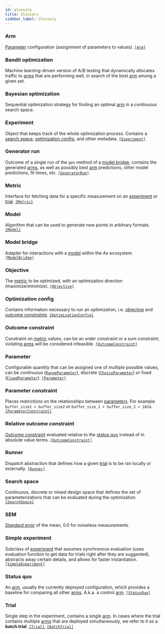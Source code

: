 ```yaml
---
id: glossary
title: Glossary
sidebar_label: Glossary
---
```

### Arm
[Parameter](glossary.md#parameter) configuration (assignment of parameters to values). [```[Arm]```](/api/core.html#module-ax.core.arm)
### Bandit optimization
Machine learning-driven version of A/B testing that dynamically allocates traffic to [arms](glossary.md#arm) that are performing well, in search of the best [arm](glossary.md#arm) among a given set.
### Bayesian optimization
Sequential optimization strategy for finding an optimal [arm](glossary.md#arm) in a continuous search space.
### Experiment
Object that keeps track of the whole optimization process. Contains a [search space](glossary.md#search-space), [optimization config](glossary.md#optimization-config), and other metadata. [```[Experiment]```](/api/core.html#module-ax.core.experiment)
### Generator run
Outcome of a single run of the `gen` method of a [model bridge](glossary.md#model-bridge), contains the generated [arms](glossary.md#arm), as well as possibly best [arm](glossary.md#arm) predictions, other model predictions, fit times, etc. [```[GeneratorRun]```](/api/core.html#module-ax.core.generator_run)
### Metric
Interface for fetching data for a specific measurement on an [experiment](glossary.md#experiment) or [trial](glossary.md#trial). [```[Metric]```](/api/core.html#module-ax.core.metric)
### Model
Algorithm that can be used to generate new points in arbitrary formats. [```[Model]```](/api/models.html)
### Model bridge
Adapter for interactions with a [model](glossary.md#model) within the Ax ecosystem. [```[ModelBridge]```](/api/modelbridge.html)
### Objective
The [metric](glossary.md#metric) to be optimized, with an optimization direction (maximize/minimize). [```[Objective]```](/api/core.html#module-ax.core.objective)
### Optimization config
Contains information necessary to run an optimization, i.e. [objective](glossary.md#objective) and [outcome constraints](glossary#outcome-constraints). [```[OptimizationConfig]```](/api/core.html#module-ax.core.optimization_config)
### Outcome constraint
Constraint on [metric](glossary.md#metric) values, can be an order constraint or a sum constraint; violating [arms](glossary.md#arm) will be considered infeasible. [```[OutcomeConstraint]```](/api/core.html#module-ax.core.outcome_constraint)
### Parameter
Configurable quantity that can be assigned one of multiple possible values, can be continuous ([`RangeParameter`](../api/core.html#ax.core.parameter.RangeParameter)), discrete ([`ChoiceParameter`](../api/core.html#ax.core.parameter.ChoiceParameter)) or fixed ([`FixedParameter`](../api/core.html#ax.core.parameter.FixedParameter)). [```[Parameter]```](/api/core.html#module-ax.core.parameter)
### Parameter constraint
Places restrictions on the relationships between [parameters](glossary.md#parameter).  For example `buffer_size1 < buffer_size2` or `buffer_size_1 + buffer_size_2 < 1024`. [```[ParameterConstraint]```](/api/core.html#module-ax.core.parameter_constraint)
### Relative outcome constraint
[Outcome constraint](glossary.md#outcome-constraint) evaluated relative to the [status quo](glossary.md#status-quo) instead of in absolute value terms. [```[OutcomeConstraint]```](/api/core.html#module-ax.core.outcome_constraint)
### Runner
Dispatch abstraction that defines how a given [trial](glossary.md#trial) is to be ran locally or externally. [````[Runner]````](/api/core.html#module-ax.core.runner)
### Search space
Continuous, discrete or mixed design space that defines the set of parameterizations that can be evaluated during the optimization. [```[SearchSpace]```](/api/core.html#module-ax.core.search_space)
### SEM
[Standard error](https://en.wikipedia.org/wiki/Standard_error) of the mean, 0.0 for noiseless measurements.
### Simple experiment
Subclass of [experiment](glossary.md#experiment) that assumes synchronous evaluation (uses evaluation function to get data for trials right after they are suggested), abstracts away certain details, and allows for faster instantiation. [```[SimpleExperiment]```](/api/core.html#module-ax.core.simple_experiment)
### Status quo
An [arm](glossary.md#arm), usually the currently deployed configuration, which provides a baseline for comparing all other [arms](glossary.md#arm). A.k.a. a control [arm](glossary.md#arm). [```[StatusQuo]```](/api/core.html#ax.core.experiment.Experiment.status_quo)
### Trial
Single step in the experiment, contains a single [arm](glossary.md#arm). In cases where the trial contains multiple [arms](glossary.md#arm) that are deployed simultaneously, we refer to it as a **batch trial**. [```[Trial]```](/api/core.html#module-ax.core.trial), [```[BatchTrial]```](/api/core.html#module-ax.core.batch_trial)
